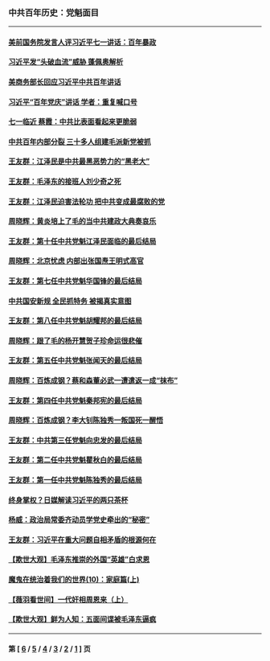 ### 中共百年历史：党魁面目
---
#### [美前国务院发言人评习近平七一讲话：百年暴政](../../pages/nf1176107/n13066986.md?07170430) 
#### [习近平发“头破血流”威胁 蓬佩奥解析](../../pages/nf1176107/n13063604.md?07170430) 
#### [美商务部长回应习近平中共百年讲话](../../pages/nf1176107/n13062903.md?07170430) 
#### [习近平“百年党庆”讲话 学者：重复喊口号](../../pages/nf1176107/n13061411.md?07170430) 
#### [七一临近 蔡霞：中共比表面看起来更脆弱](../../pages/nf1176107/n13056418.md?07170430) 
#### [中共百年内部分裂 三十多人组建毛派新党被抓](../../pages/nf1176107/n13044023.md?07170430) 
#### [王友群：江泽民是中共最黑恶势力的“黑老大”](../../pages/nf1176107/n13022180.md?07170430) 
#### [王友群：毛泽东的接班人刘少奇之死](../../pages/nf1176107/n12991772.md?07170430) 
#### [王友群：江泽民迫害法轮功 把中共变成最腐败的党](../../pages/nf1176107/n12947347.md?07170430) 
#### [周晓辉：黄炎培上了毛的当中共建政大典奏哀乐](../../pages/nf1176107/n12942780.md?07170430) 
#### [王友群：第十任中共党魁江泽民面临的最后结局](../../pages/nf1176107/n12933748.md?07170430) 
#### [周晓辉：北京忧虑 内部出张国焘王明式高官](../../pages/nf1176107/n12931709.md?07170430) 
#### [王友群：第七任中共党魁华国锋的最后结局](../../pages/nf1176107/n12918457.md?07170430) 
#### [中共国安新规 全民抓特务 被揭真实意图](../../pages/nf1176107/n12911615.md?07170430) 
#### [王友群：第八任中共党魁胡耀邦的最后结局](../../pages/nf1176107/n12902918.md?07170430) 
#### [周晓辉：跟了毛的杨开慧贺子珍命运很悲催](../../pages/nf1176107/n12877804.md?07170430) 
#### [王友群：第五任中共党魁张闻天的最后结局](../../pages/nf1176107/n12865420.md?07170430) 
#### [周晓辉：百炼成钢？蔡和森董必武一遭遣返一成“抹布”](../../pages/nf1176107/n12854806.md?07170430) 
#### [王友群：第四任中共党魁秦邦宪的最后结局](../../pages/nf1176107/n12855290.md?07170430) 
#### [周晓辉：百炼成钢？李大钊陈独秀一叛国死一醒悟](../../pages/nf1176107/n12847981.md?07170430) 
#### [王友群：中共第三任党魁向忠发的最后结局](../../pages/nf1176107/n12840390.md?07170430) 
#### [王友群：第二任中共党魁瞿秋白的最后结局](../../pages/nf1176107/n12824710.md?07170430) 
#### [王友群：第一任中共党魁陈独秀的最后结局](../../pages/nf1176107/n12809869.md?07170430) 
#### [终身掌权？日媒解读习近平的两只茶杯](../../pages/nf1176107/n12805064.md?07170430) 
#### [杨威：政治局常委齐动员学党史牵出的“秘密”](../../pages/nf1176107/n12764642.md?07170430) 
#### [王友群：习近平在重大问题自相矛盾的根源何在](../../pages/nf1176107/n12499563.md?07170430) 
#### [【欺世大观】毛泽东推崇的外国“英雄”白求恩](../../pages/nf1176107/n12362005.md?07170430) 
#### [魔鬼在统治着我们的世界(10)：家庭篇(上)](../../pages/nf1176107/n10435448.md?07170430) 
#### [【薇羽看世间】一代奸相周恩来（上）](../../pages/nf1176107/n12401109.md?07170430) 
#### [【欺世大观】鲜为人知：五面间谍被毛泽东逼疯](../../pages/nf1176107/n12358513.md?07170430) 

---
#### 第 [ [6](./6.md?07170430) / [5](./5.md?07170430) / [4](./4.md?07170430) / [3](./3.md?07170430) / [2](./2.md?07170430) / [1](./1.md?07170430) ] 页
